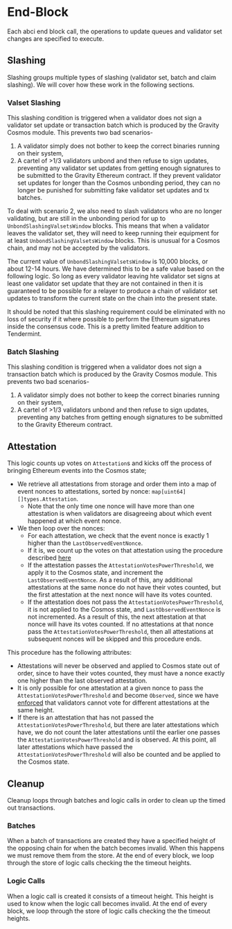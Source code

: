 <!--
order: 5
-->

# End-Block

Each abci end block call, the operations to update queues and validator set
changes are specified to execute.

## Slashing

Slashing groups multiple types of slashing (validator set, batch and claim slashing). We will cover how these work in the following sections.

### Valset Slashing

This slashing condition is triggered when a validator does not sign a validator set update or transaction batch which is produced by the Gravity Cosmos module. This prevents two bad scenarios-

1. A validator simply does not bother to keep the correct binaries running on their system,
2. A cartel of >1/3 validators unbond and then refuse to sign updates, preventing any validator set updates from getting enough signatures to be submitted to the Gravity Ethereum contract. If they prevent validator set updates for longer than the Cosmos unbonding period, they can no longer be punished for submitting fake validator set updates and tx batches.

To deal with scenario 2, we also need to slash validators who are no longer validating, but are still in the unbonding period for up to `UnbondSlashingValsetsWindow` blocks. This means that when a validator leaves the validator set, they will need to keep running their equipment for at least `UnbondSlashingValsetsWindow` blocks. This is unusual for a Cosmos chain, and may not be accepted by the validators.

The current value of `UnbondSlashingValsetsWindow` is 10,000 blocks, or about 12-14 hours. We have determined this to be a safe value based on the following logic. So long as every validator leaving hte validator set signs at least one validator set update that they are not contained in then it is guaranteed to be possible for a relayer to produce a chain of validator set updates to transform the current state on the chain into the present state.

It should be noted that this slashing requirement could be eliminated with no loss of security if it where possible to perform the Ethereum signatures inside the consensus code. This is a pretty limited feature addition to Tendermint.

### Batch Slashing

This slashing condition is triggered when a validator does not sign a transaction batch which is produced by the Gravity Cosmos module. This prevents two bad scenarios-

1. A validator simply does not bother to keep the correct binaries running on their system,
2. A cartel of >1/3 validators unbond and then refuse to sign updates, preventing any batches from getting enough signatures to be submitted to the Gravity Ethereum contract.

## Attestation

This logic counts up votes on `Attestation`s and kicks off the process of bringing Ethereum events into the Cosmos state;

- We retrieve all attestations from storage and order them into a map of event nonces to attestations, sorted by nonce: `map[uint64][]types.Attestation`.
  - Note that the only time one nonce will have more than one attestation is when validators are disagreeing about which event happened at which event nonce.
- We then loop over the nonces:
  - For each attestation, we check that the event nonce is exactly 1 higher than the `LastObservedEventNonce`.
  - If it is, we count up the votes on that attestation using the procedure described [here](03_state_transitions.md#counting-attestation-votes)
  - If the attestation passes the `AttestationVotesPowerThreshold`, we apply it to the Cosmos state, and increment the `LastObservedEventNonce`. As a result of this, any additional attestations at the same nonce do not have their votes counted, but the first attestation at the next nonce will have its votes counted.
  - If the attestation does not pass the `AttestationVotesPowerThreshold`, it is not applied to the Cosmos state, and `LastObservedEventNonce` is not incremented. As a result of this, the next attestation at that nonce will have its votes counted. If no attestations at that nonce pass the `AttestationVotesPowerThreshold`, then all attestations at subsequent nonces will be skipped and this procedure ends.

This procedure has the following attributes:

- Attestations will never be observed and applied to Cosmos state out of order, since to have their votes counted, they must have a nonce exactly one higher than the last observed attestation.
- It is only possible for one attestation at a given nonce to pass the `AttestationVotesPowerThreshold` and become `Observed`, since we have [enforced](03_state_transitions.md#counting-attestation-votes) that validators cannot vote for different attestations at the same height.
- If there is an attestation that has not passed the `AttestationVotesPowerThreshold`, but there are later attestations which have, we do not count the later attestations until the earlier one passes the `AttestationVotesPowerThreshold` and is observed. At this point, all later attestations which have passed the `AttestationVotesPowerThreshold` will also be counted and be applied to the Cosmos state.

## Cleanup

Cleanup loops through batches and logic calls in order to clean up the timed out transactions.

### Batches

When a batch of transactions are created they have a specified height of the opposing chain for when the batch becomes invalid. When this happens we must remove them from the store. At the end of every block, we loop through the store of logic calls checking the the timeout heights.

### Logic Calls

When a logic call is created it consists of a timeout height. This height is used to know when the logic call becomes invalid. At the end of every block, we loop through the store of logic calls checking the the timeout heights.
